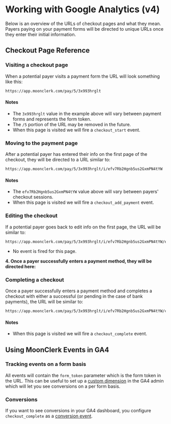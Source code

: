 # Working with Google Analytics (v4)

Below is an overview of the URLs of checkout pages and what they mean. Payers paying on your payment forms will be directed to unique URLs once they enter their initial information.

## Checkout Page Reference

### Visiting a checkout page

When a potential payer visits a payment form the URL will look something like this:

```
https://app.moonclerk.com/pay/5/3x993hrglt
```

#### Notes

- The `3x993hrglt` value in the example above will vary between payment forms and represents the form token.
- The `/5` portion of the URL may be removed in the future.
- When this page is visited we will fire a `checkout_start` event.

### Moving to the payment page

After a potential payer has entered their info on the first page of the checkout, they will be directed to a URL similar to:

```
https://app.moonclerk.com/pay/5/3x993hrglt/i/efv7Rb2Hgnb5us2GxmPN4tYW
```

#### Notes

- The `efv7Rb2Hgnb5us2GxmPN4tYW` value above will vary between payers' checkout sessions.
- When this page is visited we will fire a `checkout_add_payment` event.

### Editing the checkout

If a potential payer goes back to edit info on the first page, the URL will be similar to:

```
https://app.moonclerk.com/pay/5/3x993hrglt/i/efv7Rb2Hgnb5us2GxmPN4tYW/edit
```

- No event is fired for this page.

**4. Once a payer successfully enters a payment method, they will be directed here:**

### Completing a checkout

Once a payer successfully enters a payment method and completes a checkout with either a successful (or pending in the case of bank payments), the URL will be similar to:

```
https://app.moonclerk.com/pay/5/3x993hrglt/i/efv7Rb2Hgnb5us2GxmPN4tYW/complete
```

#### Notes

- When this page is visited we will fire a `checkout_complete` event.

## Using MoonClerk Events in GA4

### Tracking events on a form basis

All events will contain the `form_token` parameter which is the form token in the URL. This can be useful to set up a [custom dimension](https://support.google.com/analytics/answer/10075209?hl=en) in the GA4 admin which will let you see conversions on a per form basis.

### Conversions

If you want to see conversions in your GA4 dashboard, you configure `checkout_complete` as a [conversion event](https://support.google.com/analytics/answer/12844695?hl=en).

